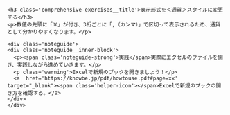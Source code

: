 ```custom-contents<h3 class='comprehensive-exercises__title'>表示形式を＜通貨＞スタイルに変更する</h3>
<p>数値の先頭に「￥」が付き、3桁ごとに「,（カンマ）」で区切って表示されるため、通貨として分かりやすくなります。</p><div class='noteguide'><div class='noteguide__inner-block'>  <p><span class='noteguide-strong'>実践</span>実際にエクセルのファイルを開き、実践しながら進めていきます。</p>  <p class='warning'>Excelで新規のブックを開きましょう！</p>  <a  href='https://knowbe.jp/pdf/howtouse.pdf#page=xx' target="_blank"><span class='helper-icon'></span>Excelで新規のブックの開き方を確認する。</a></div></div>```
